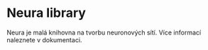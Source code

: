 # Neura library
Neura je malá knihovna na tvorbu neuronových sítí. Více informací naleznete v dokumentaci.
